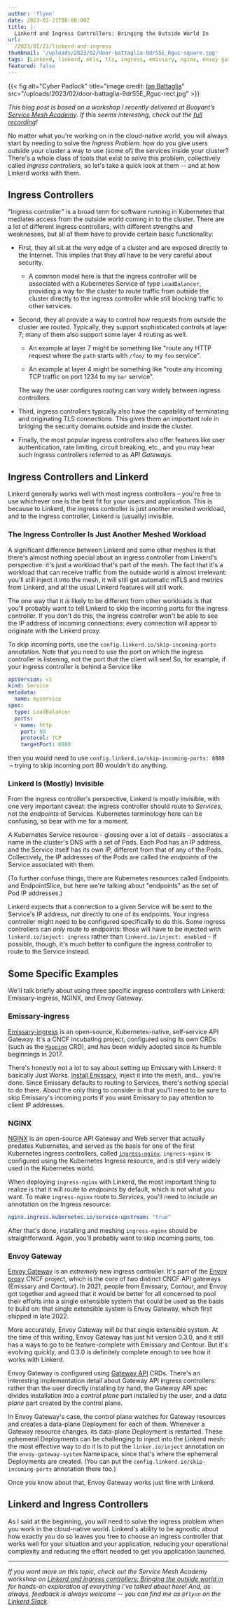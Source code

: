 ```yaml
---
author: 'flynn'
date: 2023-02-21T00:00:00Z
title: |-
  Linkerd and Ingress Controllers: Bringing the Outside World In
url:
  /2023/02/21/linkerd-and-ingress
thumbnail: '/uploads/2023/02/door-battaglia-9drS5E_Rguc-square.jpg'
tags: [Linkerd, linkerd, mtls, tls, ingress, emissary, nginx, envoy gateway]
featured: false
---
```


{{< fig
  alt="Cyber Padlock"
  title="image credit: [Ian Battaglia](https://unsplash.com/@ianjbattaglia?utm_source=unsplash&utm_medium=referral&utm_content=creditCopyText)"
  src="/uploads/2023/02/door-battaglia-9drS5E_Rguc-rect.jpg" >}}

_This blog post is based on a workshop I recently delivered at Buoyant’s
[Service Mesh Academy](https://buoyant.io/service-mesh-academy). If this seems
interesting, check out the [full
recording](https://buoyant.io/service-mesh-academy/linkerd-and-ingress-controllers)!_

No matter what you're working on in the cloud-native world, you will always
start by needing to solve the _Ingress Problem_: how do you give users outside
your cluster a way to use (some of) the services inside your cluster? There's
a whole class of tools that exist to solve this problem, collectively called
_ingress controllers_, so let's take a quick look at them -- and at how
Linkerd works with them.

## Ingress Controllers

"Ingress controller" is a broad term for software running in Kubernetes that
mediates access from the outside world coming in to the cluster. There are a
lot of different ingress controllers, with different strengths and weaknesses,
but all of them have to provide certain basic functionality:

- First, they all sit at the very edge of a cluster and are exposed directly
  to the Internet. This implies that they _all_ have to be very careful about
  security.

  - A common model here is that the ingress controller will be associated with
    a Kubernetes Service of type `LoadBalancer`, providing a way for the
    cluster to route traffic from outside the cluster directly to the ingress
    controller while still blocking traffic to other services.

- Second, they all provide a way to control how requests from outside the
  cluster are routed. Typically, they support sophisticated controls at layer
  7; many of them also support some layer 4 routing as well.

  - An example at layer 7 might be something like "route any HTTP request
    where the `path` starts with `/foo/` to my `foo` service".

  - An example at layer 4 might be something like "route any incoming TCP
    traffic on port 1234 to my `bar` service".

  The way the user configures routing can vary widely between ingress
  controllers.

- Third, ingress controllers typically also have the capability of
  terminating and originating TLS connections. This gives them an important
  role in bridging the security domains outside and inside the cluster.

- Finally, the most popular ingress controllers also offer features like user
  authentication, rate limiting, circuit breaking, etc., and you may hear such
  ingress controllers referred to as _API Gateways_.

## Ingress Controllers and Linkerd

Linkerd generally works well with most ingress controllers – you're free to
use whichever one is the best fit for your users and application. This is
because to Linkerd, the ingress controller is just another meshed workload,
and to the ingress controller, Linkerd is (usually) invisible.

### The Ingress Controller Is Just Another Meshed Workload

A significant difference between Linkerd and some other meshes is that there's
almost nothing special about an ingress controller from Linkerd's perspective:
it's just a workload that's part of the mesh. The fact that it's a workload
that can receive traffic from the outside world is almost irrelevant: you'll
still inject it into the mesh, it will still get automatic mTLS and metrics
from Linkerd, and all the usual Linkerd features will still work.

The one way that it _is_ likely to be different from other workloads is that
you'll probably want to tell Linkerd to skip the incoming ports for the
ingress controller. If you don't do this, the ingress controller won't be able
to see the IP address of incoming connections: every connection will appear to
originate with the Linkerd proxy.

To skip incoming ports, use the `config.linkerd.io/skip-incoming-ports`
annotation. Note that you need to use the port on which the ingress controller
is listening, not the port that the client will see! So, for example, if your
ingress controller is behind a Service like

```yaml
apiVersion: v1
kind: Service
metadata:
  name: myservice
spec:
  type: LoadBalancer
  ports:
  - name: http
    port: 80
    protocol: TCP
    targetPort: 8080
```

then you would need to use `config.linkerd.io/skip-incoming-ports: 8080`  –
trying to skip incoming port 80 wouldn't do anything.

### Linkerd Is (Mostly) Invisible

From the ingress controller's perspective, Linkerd is mostly invisible, with
one very important caveat: the ingress controller should route to _Services_,
not the _endpoints_ of Services. Kubernetes terminology here can be confusing,
so bear with me for a moment.

A Kubernetes Service resource - glossing over a lot of details - associates a
name in the cluster's DNS with a set of Pods. Each Pod has an IP address, and
the Service itself has its own IP, different from that of any of the Pods.
Collectively, the IP addresses of the Pods are called the _endpoints_ of the
Service associated with them.

(To further confuse things, there are Kubernetes resources called Endpoints
and EndpointSlice, but here we're talking about "endpoints" as the set of Pod
IP addresses.)

Linkerd expects that a connection to a given Service will be sent to the
Service's IP address, _not_ directly to one of its endpoints. Your ingress
controller might need to be configured specifically to do this. Some ingress
controllers can _only_ route to endpoints: those will have to be injected with
`linkerd.io/inject: ingress` rather than `linkerd.io/inject: enabled` – if
possible, though, it's much better to configure the ingress controller to
route to the Service instead.

## Some Specific Examples

We'll talk briefly about using three specific ingress controllers with
Linkerd: Emissary-ingress, NGINX, and Envoy Gateway.

### Emissary-ingress

[Emissary-ingress](https://www.getambassador.io/products/api-gateway) is an
open-source, Kubernetes-native, self-service API Gateway. It's a CNCF
Incubating project, configured using its own CRDs (such as the
[`Mapping`](https://www.getambassador.io/docs/emissary/latest/topics/using/intro-mappings)
CRD), and has been widely adopted since its humble beginnings in 2017.

There's honestly not a lot to say about setting up Emissary with Linkerd: it
basically Just Works. [Install
Emissary](https://www.getambassador.io/docs/emissary/latest/tutorials/getting-started),
inject it into the mesh, and... you're done. Since Emissary defaults to
routing to Services, there's nothing special to do there. About the only thing
to consider is that you'll need to be sure to skip Emissary's incoming ports
if you want Emissary to pay attention to client IP addresses.

### NGINX

[NGINX](https://nginx.org) is an open-source API Gateway and Web server that
actually predates Kubernetes, and served as the basis for one of the first
Kubernetes ingress controllers, called
[`ingress-nginx`](https://docs.nginx.com/nginx-ingress-controller/).
`ingress-nginx` is configured using the Kubernetes Ingress resource, and is
still very widely used in the Kubernetes world.

When deploying `ingress-nginx` with Linkerd, the most important thing to
realize is that it will route to _endpoints_ by default, which is not what you
want. To make `ingress-nginx` route to _Services_, you'll need to include an
annotation on the Ingress resource:

```yaml
nginx.ingress.kubernetes.io/service-upstream: "true"
```

After that's done, installing and meshing `ingress-nginx` should be
straightforward. Again, you'll probably want to skip incoming ports, too.

### Envoy Gateway

[Envoy Gateway](https://gateway.envoyproxy.io) is an _extremely_ new ingress
controller. It's part of the [Envoy proxy](https://envoyproxy.io) CNCF
project, which is the core of two distinct CNCF API gateways (Emissary and
Contour). In 2021, people from Emissary, Contour, and Envoy got together and
agreed that it would be better for all concerned to pool their efforts into a
single extensible system that could be used as the basis to build on: that
single extensible system is Envoy Gateway, which first shipped in late 2022.

More accurately, Envoy Gateway _will be_ that single extensible system. At the
time of this writing, Envoy Gateway has just hit version 0.3.0, and it still
has a ways to go to be feature-complete with Emissary and Contour. But it's
evolving quickly, and 0.3.0 is definitely complete enough to see how it works
with Linkerd.

Envoy Gateway is configured using [Gateway
API](https://gateway-api.sigs.k8s.io/) CRDs. There's an interesting
implementation detail about Gateway API ingress controllers: rather than the
user directly installing by hand, the Gateway API spec divides installation
into a _control plane_ part installed by the user, and a _data plane_ part
created by the control plane.

In Envoy Gateway's case, the control plane watches for Gateway resources and
creates a data-plane Deployment for each of them. Whenever a Gateway resource
changes, its data-plane Deployment is restarted. These ephemeral Deployments
can be challenging to inject into the Linkerd mesh: the most effective way to
do it is to put the `linker.io/inject` annotation on the
`envoy-gateway-system` Namespace, since that's where the ephemeral Deployments
are created. (You can put the `config.linkerd.io/skip-incoming-ports`
annotation there too.)

Once you know about that, Envoy Gateway works just fine with Linkerd.

## Linkerd and Ingress Controllers

As I said at the beginning, you _will_ need to solve the ingress problem when
you work in the cloud-native world. Linkerd's ability to be agnostic about how
exactly you do so leaves you free to choose an ingress controller that works
well for your situation and your application, reducing your operational
complexity and reducing the effort needed to get you application launched.

----

_If you want more on this topic, check out the Service Mesh Academy workshop
on [Linkerd and ingress controllers: Bringing the outside world
in](https://buoyant.io/service-mesh-academy/kubernetes-mtls-with-linkerd) for
hands-on exploration of everything I've talked about here! And, as always,
feedback is always welcome -- you can find me as `@flynn` on the [Linkerd
Slack](https://slack.linkerd.io)._
